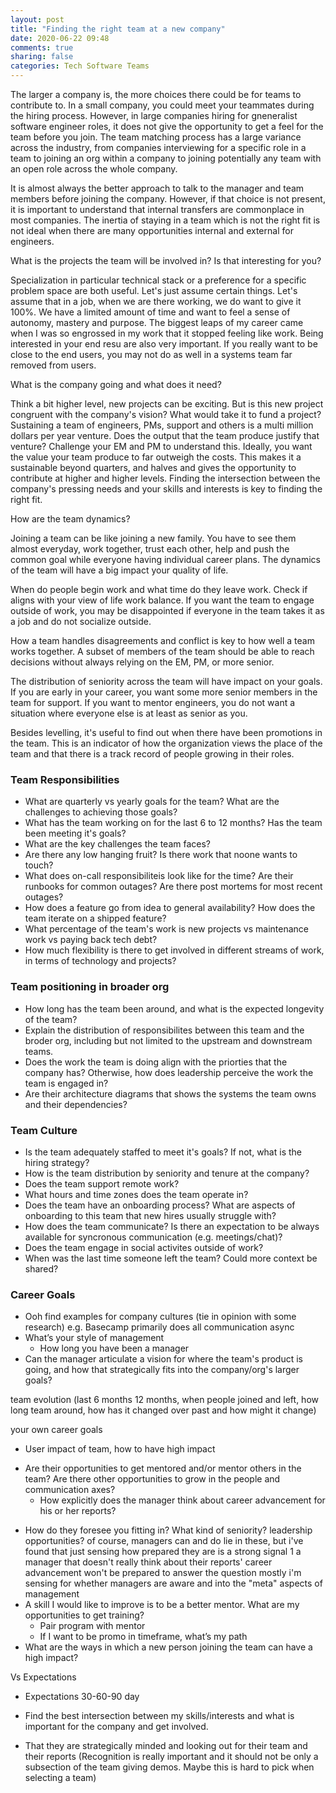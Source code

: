 ```yaml
---
layout: post
title: "Finding the right team at a new company"
date: 2020-06-22 09:48
comments: true
sharing: false
categories: Tech Software Teams
---
```


The larger a company is, the more choices there could be for teams to contribute to. In a small company, you could meet your teammates during the hiring process. However, in large companies hiring for gneneralist software engineer roles, it does not give the opportunity to get a feel for the team before you join. The team matching process has a large variance across the industry, from companies interviewing for a specific role in a team to joining an org within a company to joining potentially any team with an open role across the whole company.

It is almost always the better approach to talk to the manager and team members before joining the company. However, if that choice is not present, it is important to understand that internal transfers are commonplace in most companies. The inertia of staying in a team which is not the right fit is not ideal when there are many opportunities internal and external for engineers.

What is the projects the team will be involved in? Is that interesting for you?

Specialization in particular technical stack or a preference for a specific problem space are both useful. Let's just assume certain things. Let's assume that in a job, when we are there working, we do want to give it 100%. We have a limited amount of time and want to feel a sense of autonomy, mastery and purpose. The biggest leaps of my career came when I was so engrossed in my work that it stopped feeling like work. Being interested in your end resu are also very important. If you really want to be close to the end users, you may not do as well in a systems team far removed from users.

What is the company going and what does it need?

Think a bit higher level, new projects can be exciting. But is this new project congruent with the company's vision? What would take it to fund a project? Sustaining a team of engineers, PMs, support and others is a multi million dollars per year venture. Does the output that the team produce justify that venture? Challenge your EM and PM to understand this. Ideally, you want the value your team produce to far outweigh the costs. This makes it a sustainable beyond quarters, and halves and gives the opportunity to contribute at higher and higher levels. Finding the intersection between the company's pressing needs and your skills and interests is key to finding the right fit.

How are the team dynamics?

Joining a team can be like joining a new family. You have to see them almost everyday, work together, trust each other, help and push the common goal while everyone having individual career plans. The dynamics of the team will have a big impact your quality of life.

When do people begin work and what time do they leave work. Check if aligns with your view of life work balance. If you want the team to engage outside of work, you may be disappointed if everyone in the team takes it as a job and do not socialize outside.

How a team handles disagreements and conflict is key to how well a team works together. A subset of members of the team should be able to reach decisions without always relying on the EM, PM, or more senior.

The distribution of seniority across the team will have impact on your goals. If you are early in your career, you want some more senior members in the team for support. If you want to mentor engineers, you do not want a situation where everyone else is at least as senior as you.

Besides levelling, it's useful to find out when there have been promotions in the team. This is an indicator of how the organization views the place of the team and that there is a track record of people growing in their roles.

### Team Responsibilities
* What are quarterly vs yearly goals for the team? What are the challenges to achieving those goals?
* What has the team working on for the last 6 to 12 months? Has the team been meeting it's goals?
* What are the key challenges the team faces?
* Are there any low hanging fruit? Is there work that noone wants to touch?
* What does on-call responsibiliteis look like for the time? Are their runbooks for common outages? Are there post mortems for most recent outages?
* How does a feature go from idea to general availability? How does the team iterate on a shipped feature?
* What percentage of the team's work is new projects vs maintenance work vs paying back tech debt?
* How much flexibility is there to get involved in different streams of work, in terms of technology and projects?

### Team positioning in broader org
* How long has the team been around, and what is the expected longevity of the team?
* Explain the distribution of responsibilites between this team and the broder org, including but not limited to the upstream and downstream teams.
* Does the work the team is doing align with the priorties that the company has? Otherwise, how does leadership perceive the work the team is engaged in?
* Are their architecture diagrams that shows the systems the team owns and their dependencies?

### Team Culture
* Is the team adequately staffed to meet it's goals? If not, what is the hiring strategy?
* How is the team distribution by seniority and tenure at the company? 
* Does the team support remote work?
* What hours and time zones does the team operate in?
* Does the team have an onboarding process? What are aspects of onboarding to this team that new hires usually struggle with?
* How does the team communicate? Is there an expectation to be always available for syncronous communication (e.g. meetings/chat)?
* Does the team engage in social activites outside of work?
* When was the last time someone left the team? Could more context be shared?

### Career Goals

  - Ooh find examples for company cultures (tie in opinion with some research)  e.g. Basecamp primarily does all communication async
  - What’s your style of management
    - How long you have been a manager
- Can the manager articulate a vision for where the team's product is going, and how that strategically fits into the company/org's larger goals?


team evolution (last 6 months 12 months, when people joined and left, how long team around, how has it changed over past and how might it change)


your own career goals
  - User impact of team, how to have high impact 
  * Are their opportunities to get mentored and/or mentor others in the team? Are there other opportunities to grow in the people and communication axes?
      - How explicitly does the manager think about career advancement for his or her reports?
  - How do they foresee you fitting in? What kind of seniority? leadership opportunities? of course, managers can and do lie in these, but i've found that just sensing how prepared they are is a strong signal 1 a manager that doesn't really think about their reports' career advancement won't be prepared to answer the question mostly i'm sensing for whether managers are aware and into the "meta" aspects of management
  - A skill I would like to improve is to be a better mentor. What are my opportunities to get training?
    - Pair program with mentor
    - If I want to be promo in timeframe, what’s my path
  - What are the ways in which a new person joining the team can have a high impact?

Vs Expectations
  - Expectations 30-60-90 day

- Find the best intersection between my skills/interests and what is important for the company and get involved.
- That they are strategically minded and looking out for their team and their reports
(Recognition is really important and it should not be only a subsection of the team giving demos. Maybe this is hard to pick when selecting a team)







